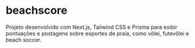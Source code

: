 # beachscore
 Projeto desenvolvido com Next.js, Tailwind CSS e Prisma para exibir pontuações e postagens sobre esportes de praia, como vôlei, futevôlei e beach soccer.
